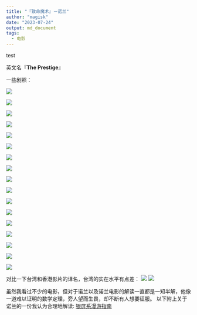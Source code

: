 ```yaml
---
title: "『致命魔术』－诺兰"
author: "magisk"
date: "2023-07-24"
output: md_document
tags:
  - 电影
---
```


<!--more-->
test

英文名『**The Prestige**』

一些剧照：

![](/images/致命魔术－诺兰/屏幕截图%202023-07-24%20153110.png)

![](/images/致命魔术－诺兰/屏幕截图%202023-07-24%20174420.png)

![](/images/致命魔术－诺兰/屏幕截图%202023-07-24%20180147.png)

![](/images/致命魔术－诺兰/屏幕截图%202023-07-24%20180213.png)

![](/images/致命魔术－诺兰/屏幕截图%202023-07-24%20182154.png)

![](/images/致命魔术－诺兰/屏幕截图%202023-07-24%20182723.png)

![](/images/致命魔术－诺兰/屏幕截图%202023-07-24%20184127.png)

![](/images/致命魔术－诺兰/屏幕截图%202023-07-24%20184140.png)

![](/images/致命魔术－诺兰/屏幕截图%202023-07-24%20184310.png)

![](/images/致命魔术－诺兰/屏幕截图%202023-07-24%20192257.png)

![](/images/致命魔术－诺兰/屏幕截图%202023-07-24%20192507.png)

![](/images/致命魔术－诺兰/屏幕截图%202023-07-24%20194004.png)

![](/images/致命魔术－诺兰/屏幕截图%202023-07-24%20194029.png)

![](/images/致命魔术－诺兰/屏幕截图%202023-07-24%20200502.png)

![](/images/致命魔术－诺兰/屏幕截图%202023-07-24%20200804.png)

![](/images/致命魔术－诺兰/屏幕截图%202023-07-24%20200936.png)

![](/images/致命魔术－诺兰/屏幕截图%202023-07-24%20200959.png)

对比一下台湾和香港影片的译名，台湾的实在水平有点差： ![](/images/致命魔术－诺兰/屏幕截图%202023-07-25%20122353.png) ![](/images/致命魔术－诺兰/屏幕截图%202023-07-25%20122428.png)

虽然我看过不少的电影，但对于诺兰以及诺兰电影的解读一直都是一知半解，他像一道难以证明的数学定理，旁人望而生畏，却不断有人想要征服。 以下附上关于诺兰的一份我认为合理地解读:
[银屏系漫游指南](https://www.bilibili.com/video/BV1iD4y1m7it/?share_source=copy_web&vd_source=3512874ddd9497411355c6570b1889e2)

